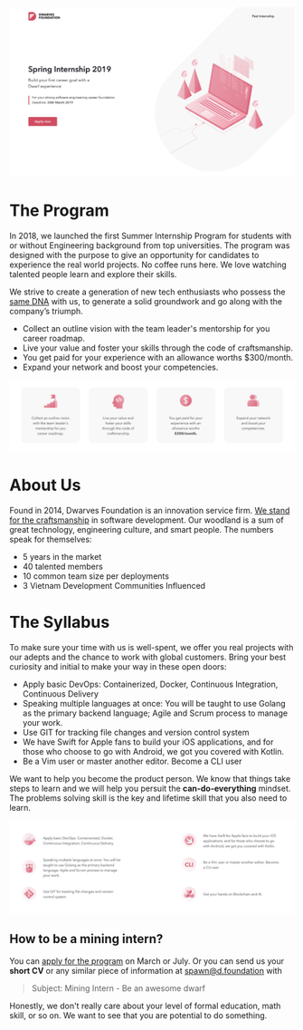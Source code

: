 ![](/images/internship.png)

# The Program

In 2018, we launched the first Summer Internship Program for students with or without Engineering background from top universities. The program was designed with the purpose to give an opportunity for candidates to experience the real world projects. No coffee runs here. We love watching talented people learn and explore their skills.

We strive to create a generation of new tech enthusiasts who possess the [same DNA](/additional-info/what-we-value.md) with us, to generate a solid groundwork and go along with the company’s triumph.

- Collect an outline vision with the team leader's mentorship for you career roadmap.
- Live your value and foster your skills through the code of craftsmanship.
- You get paid for your experience with an allowance worths $300/month.
- Expand your network and boost your competencies.

![](/images/internship-program-01.png)

# About Us

Found in 2014, Dwarves Foundation is an innovation service firm. [We stand for the craftsmanship](/additional-info/what-we-stand-for.md) in software development. Our woodland is a sum of great technology, engineering culture, and smart people. The numbers speak for themselves:

- 5 years in the market
- 40 talented members
- 10 common team size per deployments
- 3 Vietnam Development Communities Influenced

# The Syllabus

To make sure your time with us is well-spent, we offer you real projects with our adepts and the chance to work with global customers. Bring your best curiosity and initial to make your way in these open doors:

- Apply basic DevOps: Containerized, Docker, Continuous Integration, Continuous Delivery
- Speaking multiple languages at once: You will be taught to use Golang as the primary backend language; Agile and Scrum process to manage your work.
- Use GIT for tracking file changes and version control system
- We have Swift for Apple fans to build your iOS applications, and for those who choose to go with Android, we got you covered with Kotlin.
- Be a Vim user or master another editor. Become a CLI user

We want to help you become the product person. We know that things take steps to learn and we will help you persuit the **can-do-everything** mindset. The problems solving skill is the key and lifetime skill that you also need to learn.

![](/images/internship-program-02.png)

## How to be a mining intern?

You can [apply for the program](https://internship.dwarves.foundation) on March or July. Or you can send us your **short CV** or any similar piece of information at [spawn@d.foundation](mailto:spawn@d.foundation) with 

> Subject: Mining Intern - Be an awesome dwarf

Honestly, we don't really care about your level of formal education, math skill, or so on. We want to see that you are potential to do something.